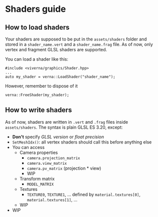 # Shaders guide

## How to load shaders

Your shaders are supposed to be put in the `assets/shaders` folder and stored in a `shader_name.vert` and a `shader_name.frag` file. As of now, only vertex and fragment GLSL shaders are supported.

You can load a shader like this:
```
#include <viverna/graphics/Shader.hpp>
...
auto my_shader = verna::LoadShader("shader_name");
```
However, remember to dispose of it
```
verna::FreeShader(my_shader);
```

## How to write shaders

As of now, shaders are written in `.vert` and `.frag` files inside `assets/shaders`. The syntax is plain GLSL ES 3.20, except:

- **Don't** specify *GLSL version* or *float precision*
- `SetMeshIdx()`: all vertex shaders should call this before anything else
- You can access
    - Camera properties
        - `camera.projection_matrix`
        - `camera.view_matrix`
        - `camera.pv_matrix` (projection * view)
        - WIP
    - Transform matrix
        - `MODEL_MATRIX`
    - Textures
        - `TEXTURE0`, `TEXTURE1`, ... defined by `material.textures[0]`, `material.textures[1]`, ...
    - WIP
- WIP